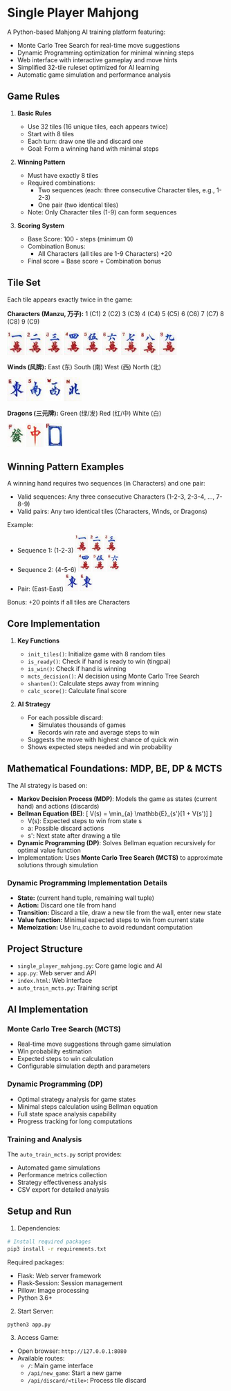 # Single Player Mahjong

A Python-based Mahjong AI training platform featuring:
- Monte Carlo Tree Search for real-time move suggestions
- Dynamic Programming optimization for minimal winning steps
- Web interface with interactive gameplay and move hints
- Simplified 32-tile ruleset optimized for AI learning
- Automatic game simulation and performance analysis

## Game Rules
1. **Basic Rules**
   - Use 32 tiles (16 unique tiles, each appears twice)
   - Start with 8 tiles
   - Each turn: draw one tile and discard one
   - Goal: Form a winning hand with minimal steps

2. **Winning Pattern**
   - Must have exactly 8 tiles
   - Required combinations:
     * Two sequences (each: three consecutive Character tiles, e.g., 1-2-3)
     * One pair (two identical tiles)
   - Note: Only Character tiles (1-9) can form sequences

3. **Scoring System**
   - Base Score: 100 - steps (minimum 0)
   - Combination Bonus:
     * All Characters (all tiles are 1-9 Characters) +20
   - Final score = Base score + Combination bonus

## Tile Set
Each tile appears exactly twice in the game:

**Characters (Manzu, 万子):**
1 (C1)   2 (C2)   3 (C3)   4 (C4)   5 (C5)   6 (C6)   7 (C7)   8 (C8)   9 (C9)

<img src="img/tiles/small/9.jpg" width="40"/> <img src="img/tiles/small/10.jpg" width="40"/> <img src="img/tiles/small/11.jpg" width="40"/> <img src="img/tiles/small/12.jpg" width="40"/> <img src="img/tiles/small/13.jpg" width="40"/> <img src="img/tiles/small/14.jpg" width="40"/> <img src="img/tiles/small/15.jpg" width="40"/> <img src="img/tiles/small/16.jpg" width="40"/> <img src="img/tiles/small/17.jpg" width="40"/>

**Winds (风牌):**
East (东)   South (南)   West (西)   North (北)

<img src="img/tiles/small/27.jpg" width="40"/> <img src="img/tiles/small/28.jpg" width="40"/> <img src="img/tiles/small/29.jpg" width="40"/> <img src="img/tiles/small/30.jpg" width="40"/>

**Dragons (三元牌):**
Green (绿/发)   Red (红/中)   White (白)

<img src="img/tiles/small/31.jpg" width="40"/> <img src="img/tiles/small/32.jpg" width="40"/> <img src="img/tiles/small/33.jpg" width="40"/>

## Winning Pattern Examples
A winning hand requires two sequences (in Characters) and one pair:
- Valid sequences: Any three consecutive Characters (1-2-3, 2-3-4, ..., 7-8-9)
- Valid pairs: Any two identical tiles (Characters, Winds, or Dragons)

Example:
- Sequence 1: (1-2-3) 
<img src="img/tiles/small/9.jpg" width="30"/> <img src="img/tiles/small/10.jpg" width="30"/> <img src="img/tiles/small/11.jpg" width="30"/> 
- Sequence 2: (4-5-6)
<img src="img/tiles/small/12.jpg" width="30"/> <img src="img/tiles/small/13.jpg" width="30"/> <img src="img/tiles/small/14.jpg" width="30"/> 
- Pair: (East-East)
<img src="img/tiles/small/27.jpg" width="30"/> <img src="img/tiles/small/27.jpg" width="30"/> 

Bonus: +20 points if all tiles are Characters

## Core Implementation
1. **Key Functions**
   - `init_tiles()`: Initialize game with 8 random tiles
   - `is_ready()`: Check if hand is ready to win (tingpai)
   - `is_win()`: Check if hand is winning
   - `mcts_decision()`: AI decision using Monte Carlo Tree Search
   - `shanten()`: Calculate steps away from winning
   - `calc_score()`: Calculate final score

2. **AI Strategy**
   - For each possible discard:
     * Simulates thousands of games
     * Records win rate and average steps to win
   - Suggests the move with highest chance of quick win
   - Shows expected steps needed and win probability

## Mathematical Foundations: MDP, BE, DP & MCTS
The AI strategy is based on:
- **Markov Decision Process (MDP)**: Models the game as states (current hand) and actions (discards)
- **Bellman Equation (BE)**: \[ V(s) = \min_{a} \mathbb{E}_{s'}[1 + V(s')] \]
  * V(s): Expected steps to win from state s
  * a: Possible discard actions
  * s': Next state after drawing a tile
- **Dynamic Programming (DP)**: Solves Bellman equation recursively for optimal value function
- Implementation: Uses **Monte Carlo Tree Search (MCTS)** to approximate solutions through simulation

### Dynamic Programming Implementation Details
- **State:** (current hand tuple, remaining wall tuple)
- **Action:** Discard one tile from hand
- **Transition:** Discard a tile, draw a new tile from the wall, enter new state
- **Value function:** Minimal expected steps to win from current state
- **Memoization:** Use lru_cache to avoid redundant computation

## Project Structure
- `single_player_mahjong.py`: Core game logic and AI
- `app.py`: Web server and API
- `index.html`: Web interface
- `auto_train_mcts.py`: Training script


## AI Implementation
### Monte Carlo Tree Search (MCTS)
- Real-time move suggestions through game simulation
- Win probability estimation
- Expected steps to win calculation
- Configurable simulation depth and parameters

### Dynamic Programming (DP)
- Optimal strategy analysis for game states
- Minimal steps calculation using Bellman equation
- Full state space analysis capability
- Progress tracking for long computations

### Training and Analysis
The `auto_train_mcts.py` script provides:
- Automated game simulations
- Performance metrics collection
- Strategy effectiveness analysis
- CSV export for detailed analysis 

## Setup and Run
1. Dependencies:
```bash
# Install required packages
pip3 install -r requirements.txt
```
Required packages:
- Flask: Web server framework
- Flask-Session: Session management
- Pillow: Image processing
- Python 3.6+

2. Start Server:
```bash
python3 app.py
```

3. Access Game:
- Open browser: `http://127.0.0.1:8080`
- Available routes:
  * `/`: Main game interface
  * `/api/new_game`: Start a new game
  * `/api/discard/<tile>`: Process tile discard
